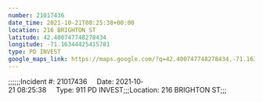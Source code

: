 ```yaml
---
number: 21017436
date_time: 2021-10-21T08:25:38+00:00
location: 216 BRIGHTON ST
latitude: 42.400747748278434
longitude: -71.16344425415781
type: PD INVEST
google_maps_link: https://maps.google.com/?q=42.400747748278434,-71.16344425415781
---
```


;;;;;;Incident #: 21017436     Date: 2021‐10‐21 08:25:38     Type: 911 PD INVEST;;;Location: 216 BRIGHTON ST;;;
